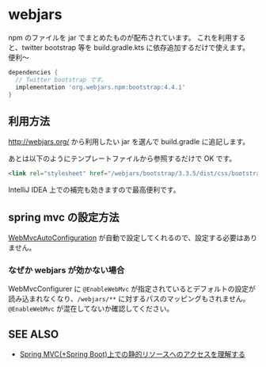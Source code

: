 # webjars

npm のファイルを jar でまとめたものが配布されています。
これを利用すると、twitter bootstrap 等を build.gradle.kts に依存追加するだけで使えます。
便利〜

```groovy
dependencies {
  // Twitter bootstrap です。
  implementation 'org.webjars.npm:bootstrap:4.4.1'
}
```

## 利用方法

http://webjars.org/ から利用したい jar を選んで build.gradle に追記します。

あとは以下のようにテンプレートファイルから参照するだけで OK です。
```html
<link rel="stylesheet" href="/webjars/bootstrap/3.3.5/dist/css/bootstrap.min.css">
```

IntelliJ IDEA 上での補完も効きますので最高便利です。

## spring mvc の設定方法

[WebMvcAutoConfiguration](https://github.com/spring-projects/spring-boot/blob/master/spring-boot-autoconfigure/src/main/java/org/springframework/boot/autoconfigure/web/WebMvcAutoConfiguration.java) が自動で設定してくれるので、設定する必要はありません。

### なぜか webjars が効かない場合

WebMvcConfigurer に `@EnableWebMvc` が指定されているとデフォルトの設定が読み込まれなくなり、`/webjars/**` に対するパスのマッピングもされません。`@EnableWebMvc` が混在してないか確認してください。

## SEE ALSO

 * [Spring MVC(+Spring Boot)上での静的リソースへのアクセスを理解する](http://qiita.com/kazuki43zoo/items/e12a72d4ac4de418ee37)
